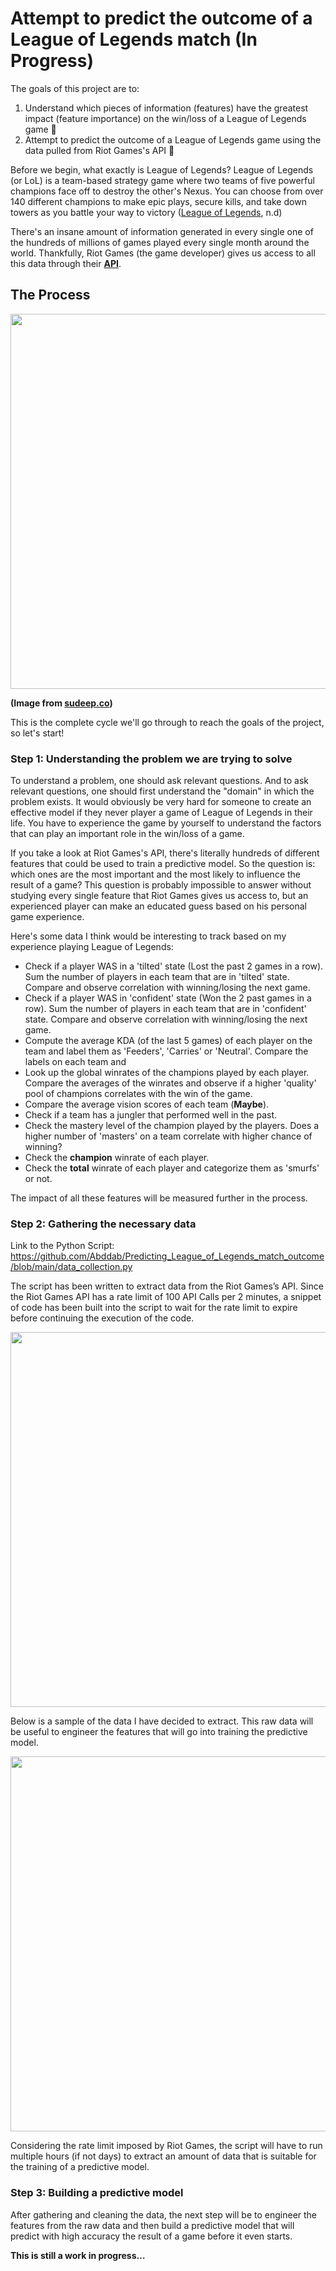 # Attempt to predict the outcome of a League of Legends match (In Progress)
The goals of this project are to:
1. Understand which pieces of information (features) have the greatest impact (feature importance) on the win/loss of a League of Legends game :dart:
2. Attempt to predict the outcome of a League of Legends game using the data pulled from Riot Games's API :dart:

Before we begin, what exactly is League of Legends? League of Legends (or LoL) is a team-based strategy game where two teams of five powerful champions face off to destroy the other's Nexus. You can choose from over 140 different champions to make epic plays, secure kills, and take down towers as you battle your way to victory ([League of Legends](https://www.leagueoflegends.com/en-us/how-to-play/), n.d)

There's an insane amount of information generated in every single one of the hundreds of millions of games played every single month around the world. Thankfully, Riot Games (the game developer) gives us access to all this data through their **[API](https://developer.riotgames.com/)**.
## The Process
<p align="center">
  <img src="https://user-images.githubusercontent.com/56210553/197674782-91d23cc1-7432-42fe-9dc3-552891fce3ea.png" width="600"/>
</p>

**(Image from [sudeep.co](https://www.sudeep.co/data-science/2018/02/09/Understanding-the-Data-Science-Lifecycle.html))**

This is the complete cycle we'll go through to reach the goals of the project, so let's start!
### Step 1: Understanding the problem we are trying to solve
To understand a problem, one should ask relevant questions. And to ask relevant questions, one should first understand the "domain" in which the problem exists. It would obviously be very hard for someone to create an effective model if they never player a game of League of Legends in their life. You have to experience the game by yourself to understand the factors that can play an important role in the win/loss of a game.

If you take a look at Riot Games's API, there's literally hundreds of different features that could be used to train a predictive model. So the question is: which ones are the most important and the most likely to influence the result of a game? This question is probably impossible to answer without studying every single feature that Riot Games gives us access to, but an experienced player can make an educated guess based on his personal game experience.

Here's some data I think would be interesting to track based on my experience playing League of Legends:

* Check if a player WAS in a 'tilted' state (Lost the past 2 games in a row). Sum the number of players in each team that are in 'tilted' state. Compare and observe correlation with winning/losing the next game.
* Check if a player WAS in 'confident' state (Won the 2 past games in a row). Sum the number of players in each team that are in 'confident' state. Compare and observe correlation with winning/losing the next game.
* Compute the average KDA (of the last 5 games) of each player on the team and label them as 'Feeders', 'Carries' or 'Neutral'. Compare the labels on each team and 
* Look up the global winrates of the champions played by each player. Compare the averages of the winrates and observe if a higher 'quality' pool of champions correlates with the win of the game.
* Compare the average vision scores of each team (**Maybe**).
* Check if a team has a jungler that performed well in the past.
* Check the mastery level of the champion played by the players. Does a higher number of 'masters' on a team correlate with higher chance of winning?
* Check the **champion** winrate of each player.
* Check the **total** winrate of each player and categorize them as 'smurfs' or not.




The impact of all these features will be measured further in the process.


### Step 2: Gathering the necessary data

Link to the Python Script: 
https://github.com/Abddab/Predicting_League_of_Legends_match_outcome/blob/main/data_collection.py

The script has been written to extract data from the Riot Games’s API. Since the Riot Games API has a rate limit of 100 API Calls per 2 minutes, a snippet of code has been built into the script to wait for the rate limit to expire before continuing the execution of the code. 

<p align="center">
  <img src="https://github-production-user-asset-6210df.s3.amazonaws.com/56210553/262516674-8666c161-5839-4c85-8ad0-8a45f74f7e0a.png" width="600"/>
</p>


 
Below is a sample of the data I have decided to extract. This raw data will be useful to engineer the features that will go into training the predictive model.

<p align="center">
  <img src="https://github-production-user-asset-6210df.s3.amazonaws.com/56210553/262517011-730a9b4d-9368-4621-8995-2914320d4f2e.png" width="600"/>
</p>


Considering the rate limit imposed by Riot Games, the script will have to run multiple hours (if not days) to extract an amount of data that is suitable for the training of a predictive model. 

### Step 3: Building a predictive model

After gathering and cleaning the data, the next step will be to engineer the features from the raw data and then build a predictive model that will predict with high accuracy the result of a game before it even starts.

**This is still a work in progress…**

